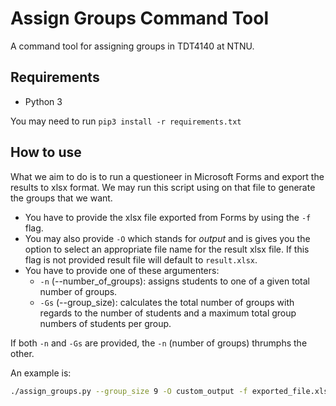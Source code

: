 # Assign Groups Command Tool
A command tool for assigning groups in TDT4140 at NTNU.

## Requirements

- Python 3

You may need to run `pip3 install -r requirements.txt`

## How to use

What we aim to do is to run a questioneer in Microsoft Forms and export the results to xlsx format. We may run this script using on that file to generate the groups that we want.

* You have to provide the xlsx file exported from Forms by using the `-f` flag.
* You may also provide `-O` which stands for *output* and is gives you the option to select an appropriate file name for the result xlsx file. If this flag is not provided result file will default to `result.xlsx`.
* You have to provide one of these argumenters:
  * `-n` (--number_of_groups): assigns students to one of a given total number of groups.
  * `-Gs` (--group_size): calculates the total number of groups with regards to the number of students and a maximum total group numbers of students per group.

If both `-n` and `-Gs` are provided, the `-n` (number of groups) thrumphs the other.

An example is:

```bash
./assign_groups.py --group_size 9 -O custom_output -f exported_file.xlsx
```
